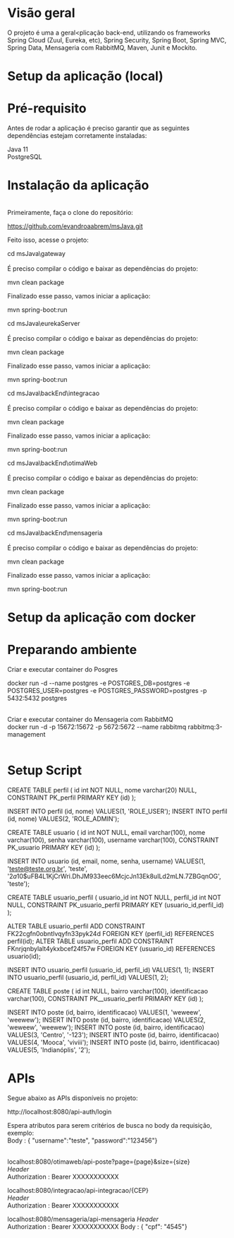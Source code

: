 <b><h1>Visão geral</h1></b>

O projeto é uma a geral</h1><plicação back-end, utilizando os frameworks Spring Cloud (Zuul, Eureka, etc), Spring Security, Spring Boot,  Spring MVC, Spring Data, Mensageria com RabbitMQ, Maven, Junit e Mockito.</h1>

<b><h1>Setup da aplicação (local)</h1></b>

<b><h1>Pré-requisito</h1></b>
Antes de rodar a aplicação é preciso garantir que as seguintes dependências estejam corretamente instaladas:

Java 11<br>
PostgreSQL


<b><h1>Instalação da aplicação</b></h1>  
  Primeiramente, faça o clone do repositório:
  
  https://github.com/evandroaabrem/msJava.git
  
  
  Feito isso, acesse o projeto:

cd msJava\gateway<br><br>
É preciso compilar o código e baixar as dependências do projeto:

mvn clean package

Finalizado esse passo, vamos iniciar a aplicação:

mvn spring-boot:run


cd msJava\eurekaServer<br><br>
É preciso compilar o código e baixar as dependências do projeto:

mvn clean package

Finalizado esse passo, vamos iniciar a aplicação:

mvn spring-boot:run


cd msJava\backEnd\integracao<br><br>
É preciso compilar o código e baixar as dependências do projeto:

mvn clean package

Finalizado esse passo, vamos iniciar a aplicação:

mvn spring-boot:run

cd msJava\backEnd\otimaWeb<br><br>
É preciso compilar o código e baixar as dependências do projeto:

mvn clean package

Finalizado esse passo, vamos iniciar a aplicação:

mvn spring-boot:run


cd msJava\backEnd\mensageria<br><br>
É preciso compilar o código e baixar as dependências do projeto:

mvn clean package

Finalizado esse passo, vamos iniciar a aplicação:

mvn spring-boot:run

<b><h1>Setup da aplicação com docker</b></h1>

<b><h1>Preparando ambiente</b></h1>

Criar e executar container do Posgres <br>

docker run -d --name postgres -e POSTGRES_DB=postgres -e POSTGRES_USER=postgres -e POSTGRES_PASSWORD=postgres -p 5432:5432 postgres
<br><br>

Criar e executar container do Mensageria com RabbitMQ <br>
docker run -d -p 15672:15672 -p 5672:5672 --name rabbitmq rabbitmq:3-management
<br><br>
<b><h1>Setup Script</b></h1>

CREATE TABLE perfil (
	id int NOT NULL,
	nome varchar(20) NULL,
	CONSTRAINT PK_perfil PRIMARY KEY (id)
);

INSERT INTO perfil
(id, nome)
VALUES(1, 'ROLE_USER');
INSERT INTO perfil
(id, nome)
VALUES(2, 'ROLE_ADMIN');

CREATE TABLE usuario (
	id int NOT NULL,
	email varchar(100),
	nome varchar(100),
	senha varchar(100),
	username varchar(100),
	CONSTRAINT PK_usuario PRIMARY KEY (id)
);

INSERT INTO usuario
(id, email, nome, senha, username)
VALUES(1, 'teste@teste.org.br', 'teste', '$2a$10$uFB4L1KjCrWri.DhJM933eec6McjcJn13Ek8uILd2mLN.7ZBGqnOG', 'teste');

CREATE TABLE usuario_perfil (
	usuario_id int NOT NULL,
	perfil_id int NOT NULL,
	CONSTRAINT PK_usuario_perfil PRIMARY KEY (usuario_id,perfil_id)
);

ALTER TABLE usuario_perfil ADD CONSTRAINT FK22cgfn0obntlvqyfn33pyk24d FOREIGN KEY (perfil_id) REFERENCES perfil(id);
ALTER TABLE usuario_perfil ADD CONSTRAINT FKnrjqnbylalt4ykxbcef24f57w FOREIGN KEY (usuario_id) REFERENCES usuario(id);

INSERT INTO usuario_perfil
(usuario_id, perfil_id)
VALUES(1, 1);
INSERT INTO usuario_perfil
(usuario_id, perfil_id)
VALUES(1, 2);

CREATE TABLE poste (
	id int NULL,
	bairro varchar(100),
	identificacao varchar(100),
	CONSTRAINT PK__usuario_perfil PRIMARY KEY (id)
);

INSERT INTO poste
(id, bairro, identificacao)
VALUES(1, 'weweew', 'weewew');
INSERT INTO poste
(id, bairro, identificacao)
VALUES(2, 'weweew', 'weewew');
INSERT INTO poste
(id, bairro, identificacao)
VALUES(3, 'Centro', '-123');
INSERT INTO poste
(id, bairro, identificacao)
VALUES(4, 'Mooca', 'viviii');
INSERT INTO poste
(id, bairro, identificacao)
VALUES(5, 'Indianóplis', '2');


<b><h1>APIs</b></h1>

Segue abaixo as APIs disponíveis no projeto:<br>

http://localhost:8080/api-auth/login<br>

Espera atributos para serem critérios de busca no body da requisição, exemplo:<br>
Body : { "username":"teste", "password":"123456"}<br><br>

localhost:8080/otimaweb/api-poste?page={page}&size={size}<br>
<i>Header</i><br>
    Authorization : Bearer XXXXXXXXXXX

localhost:8080/integracao/api-integracao/{CEP}<br>
<i>Header</i><br>
    Authorization : Bearer XXXXXXXXXXX


localhost:8080/mensageria/api-mensageria
<i>Header</i><br>
    Authorization : Bearer XXXXXXXXXXX
Body : { "cpf": "4545"}



